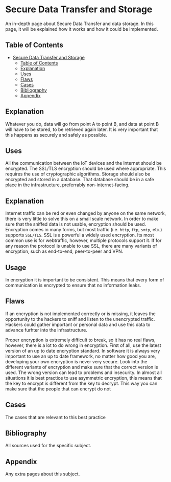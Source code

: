 # Secure Data Transfer and Storage

An in-depth page about Secure Data Transfer and data storage. In this page, it will be explained how it works and how it could be implemented. 

## Table of Contents
- [Secure Data Transfer and Storage](#secure-data-transfer-and-storage)
  - [Table of Contents](#table-of-contents)
  - [Explanation](#explanation)
  - [Uses](#uses)
  - [Flaws](#flaws)
  - [Cases](#cases)
  - [Bibliography](#bibliography)
  - [Appendix](#appendix)

## Explanation 
Whatever you do, data will go from point A to point B, and data at point B will have to be stored, to be retrieved again later. It is very important that this happens as securely and safely as possible.

## Uses
All the communication between the IoT devices and the Internet should be encrypted. The SSL/TLS encryption should be used where appropriate. This requires the use of cryptographic algorithms. Storage should also be encrypted and stored in a database. That database should be in a safe place in the infrastructure, preferrably non-internet-facing. 

## Explanation

Internet traffic can be red or even changed by anyone on the same network, there is very little to solve this on a small scale network. In order to make sure that the sniffed data is not usable, encryption should be used. Encryption comes in many forms, but most traffic (i.e. `http`, `ftp`, `smtp`, etc.) supports `SSL/TLS`. SSL is a powerful a widely used encryption. Its most common use is for webtraffic, however, multiple protocols support it. If for any reason the protocol is unable to use SSL, there are many variants of encryption, such as end-to-end, peer-to-peer and VPN.

## Usage

In encryption it is important to be consistent. This means that every form of communication is encrypted to ensure that no information leaks.

## Flaws
If an encryption is not implemented correctly or is missing, it leaves the opportunity to the hackers to sniff and listen to the unencrypted traffic. Hackers could gather important or personal data and use this data to advance furhter into the infrastructure. 

Proper encryption is extremely difficult to break, so it has no real flaws, however, there is a lot to do wrong in encryption. First of all, use the latest version of an up to date encryption standard. In software it is always very important to use an up to date framework, no matter how good you are, developing your own encryption is never very secure. Look into the different variants of encryption and make sure that the correct version is used. The wrong version can lead to problems and insecurity. In almost all situations it is best practice to use asymmetric encryption, this means that the key to encrypt is different from the key to decrypt. This way you can make sure that the people that can encrypt do not  

## Cases

The cases that are relevant to this best practice

## Bibliography

All sources used for the specific subject.

## Appendix

Any extra pages about this subject.
